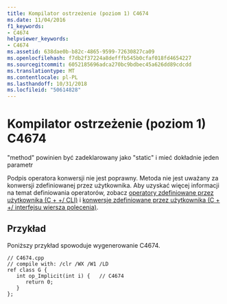 ```yaml
---
title: Kompilator ostrzeżenie (poziom 1) C4674
ms.date: 11/04/2016
f1_keywords:
- C4674
helpviewer_keywords:
- C4674
ms.assetid: 638dae0b-b82c-4865-9599-72630827ca09
ms.openlocfilehash: f7db2f37224a8defffb545b0cfaf018fd4654227
ms.sourcegitcommit: 6052185696adca270bc9bdbec45a626dd89cdcdd
ms.translationtype: MT
ms.contentlocale: pl-PL
ms.lasthandoff: 10/31/2018
ms.locfileid: "50614828"
---
```

# <a name="compiler-warning-level-1-c4674"></a>Kompilator ostrzeżenie (poziom 1) C4674

"method" powinien być zadeklarowany jako "static" i mieć dokładnie jeden parametr

Podpis operatora konwersji nie jest poprawny. Metoda nie jest uważany za konwersji zdefiniowanej przez użytkownika. Aby uzyskać więcej informacji na temat definiowania operatorów, zobacz [operatory zdefiniowane przez użytkownika (C + +/ CLI)](../../dotnet/user-defined-operators-cpp-cli.md) i [konwersje zdefiniowane przez użytkownika (C + +/ interfejsu wiersza polecenia)](../../dotnet/user-defined-conversions-cpp-cli.md).

## <a name="example"></a>Przykład

Poniższy przykład spowoduje wygenerowanie C4674.

```
// C4674.cpp
// compile with: /clr /WX /W1 /LD
ref class G {
   int op_Implicit(int i) {   // C4674
      return 0;
   }
};
```

